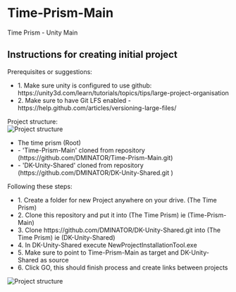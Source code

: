 # Time-Prism-Main
Time Prism - Unity Main

<h2>Instructions for creating initial project</h2>

Prerequisites or suggestions:
<ul>
  <li>1. Make sure unity is configured to use github: https://unity3d.com/learn/tutorials/topics/tips/large-project-organisation
</li>
  <li>2. Make sure to have Git LFS enabled - https://help.github.com/articles/versioning-large-files/</li> 
</ul>


Project structure:
<br/>
![Project structure](https://github.com/DMINATOR/Time-Prism-Main/blob/master/Readme/Project_structure.png?raw=true "Title")

<ul>
  <li>The time prism (Root)</li>
    <li> - 'Time-Prism-Main' cloned from repository (https://github.com/DMINATOR/Time-Prism-Main.git) </li>
    <li> - 'DK-Unity-Shared' cloned from repository (https://github.com/DMINATOR/DK-Unity-Shared.git ) </li>
</ul>


Following these steps:

<ul>
  <li>1. Create a folder for new Project anywhere on your drive. (The Time Prism)</li>
  <li>2. Clone this repository and put it into (The Time Prism) ie (Time-Prism-Main)</li>
  <li>3. Clone https://github.com/DMINATOR/DK-Unity-Shared.git into (The Time Prism) ie (DK-Unity-Shared)</li>
  
  <li>4. In DK-Unity-Shared execute NewProjectInstallationTool.exe </li>
  <li>5. Make sure to point to Time-Prism-Main as target and DK-Unity-Shared as source</li>
  <li>6. Click GO, this should finish process and create links between projects</li>
</ul>

![Project structure](https://github.com/DMINATOR/Time-Prism-Main/blob/master/Readme/AppToRun.png?raw=true "Title")
